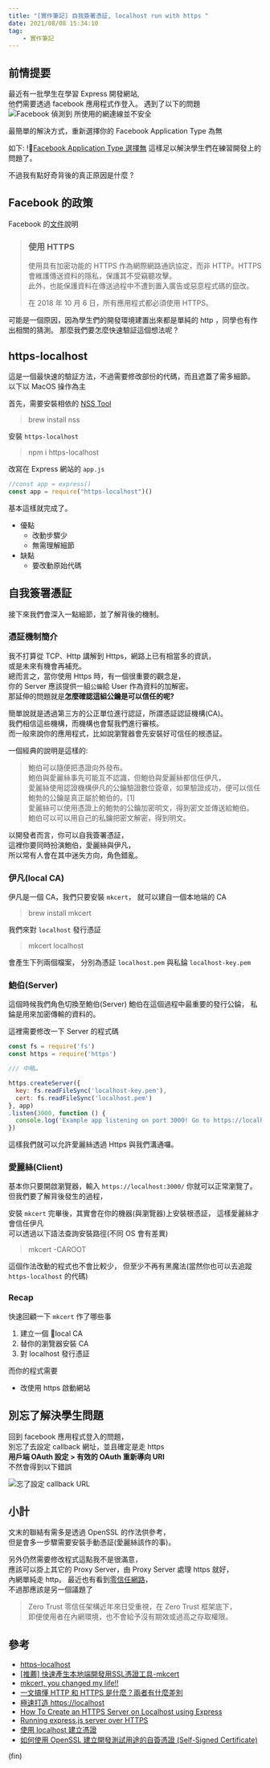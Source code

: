 ```yaml
---
title: "[實作筆記] 自我簽署憑証, localhost run with https "
date: 2021/08/08 15:34:10
tag:
    - 實作筆記
---
```

## 前情提要

最近有一批學生在學習 Express 開發網站,  
他們需要透過 facebook 應用程式作登入。
遇到了以下的問題
![Facebook 偵測到 所使用的網連線並不安全](../../images/2021/fb_login_fail.png)

最簡單的解決方式，重新選擇你的 Facebook Application Type 為無

如下:
![Facebook Application Type 選擇無](../../images/2021/fb_application_type.png)
這樣足以解決學生們在練習開發上的問題了。

不過我有點好奇背後的真正原因是什麼 ?

## Facebook 的政策

Facebook 的[文件](https://developers.facebook.com/docs/facebook-login/security/#surfacearea)說明

> ### 使用 HTTPS
>
> 使用具有加密功能的 HTTPS 作為網際網路通訊協定，而非 HTTP。HTTPS 會維護傳送資料的隱私，保護其不受竊聽攻擊。  
> 此外，也能保護資料在傳送過程中不遭到置入廣告或惡意程式碼的竄改。  
>
> 在 2018 年 10 月 6 日，所有應用程式都必須使用 HTTPS。

可能是一個原因，因為學生們的開發環境建置出來都是單純的 http ，同學也有作出相關的猜測。
那麼我們要怎麼快速驗証這個想法呢 ?

## https-localhost

這是一個最快速的驗証方法，不過需要修改部份的代碼，而且遮蓋了需多細節。
以下以 MacOS 操作為主

首先，需要安裝相依的 [NSS Tool](https://developer.mozilla.org/en-US/docs/Mozilla/Projects/NSS/tools/NSS_Tools_certutil)

> brew install nss

安裝 `https-localhost`

> npm i https-localhost

改寫在 Express 網站的 `app.js`

```javascript
//const app = express()
const app = require("https-localhost")()
```

基本這樣就完成了。

- 優點
  - 改動步驟少
  - 無需理解細節
- 缺點
  - 要改動原始代碼

## 自我簽署憑証

接下來我們會深入一點細節，並了解背後的機制。  

### 憑証機制簡介

我不打算從 TCP、Http 講解到 Https，網路上已有相當多的資訊，  
或是未來有機會再補充。  
總而言之，當你使用 Https 時，有一個很重要的觀念是，  
你的 Server 應該提供一組`公鑰`給 User 作為資料的加解密。  
那延伸的問題就是**怎麼確認這組公鑰是可以信任的呢?**  

簡單說就是透過第三方的公正單位進行認証，所謂憑証認証機構(CA)。  
我們相信這些機構，而機構也會幫我們進行審核。  
而一般來說你的應用程式，比如說瀏覽器會先安裝好可信任的根憑証。  

一個經典的說明是這樣的:

> 鮑伯可以隨便把憑證向外發布。  
> 鮑伯與愛麗絲事先可能互不認識，但鮑伯與愛麗絲都信任伊凡，  
> 愛麗絲使用認證機構伊凡的公鑰驗證數位簽章，如果驗證成功，便可以信任鮑勃的公鑰是真正屬於鮑伯的。[1]  
> 愛麗絲可以使用憑證上的鮑勃的公鑰加密明文，得到密文並傳送給鮑伯。  
> 鮑伯可以可以用自己的私鑰把密文解密，得到明文。  

以開發者而言，你可以自我簽署憑証，  
這裡你要同時扮演鮑伯，愛麗絲與伊凡，  
所以常有人會在其中迷失方向，角色錯亂。  

### 伊凡(local CA)

伊凡是一個 CA，我們只要安裝 `mkcert`，
就可以建自一個本地端的 CA

> brew install mkcert

我們來對 `localhost` 發行憑証

> mkcert localhost

會產生下列兩個檔案，
分別為憑証 `localhost.pem`
與私錀 `localhost-key.pem`

### 鮑伯(Server)  

這個時候我們角色切換至鮑伯(Server)
鮑伯在這個過程中最重要的發行公錀，
私錀是用來加密傳輸的資料的。

這裡需要修改一下 Server 的程式碼

```javascript
const fs = require('fs')
const https = require('https')

/// 中略…

https.createServer({
  key: fs.readFileSync('localhost-key.pem'),
  cert: fs.readFileSync('localhost.pem')
}, app)
.listen(3000, function () {
  console.log('Example app listening on port 3000! Go to https://localhost:3000/')
})
```

這樣我們就可以允許愛麗絲透過 Https 與我們溝通囉。

### 愛麗絲(Client)

基本你只要開啟瀏覽器，輸入 `https://localhost:3000/` 你就可以正常瀏覽了。
但我們要了解背後發生的過程，

安裝 `mkcert` 完畢後，其實會在你的機器(與瀏覽器)上安裝根憑証，
這樣愛麗絲才會信任伊凡  
可以透過以下語法查詢安裝路徑(不同 OS 會有差異)  

> mkcert -CAROOT

這個作法改動的程式也不會比較少，
但至少不再有黑魔法(當然你也可以去追蹤 `https-localhost` 的代碼)

### Recap

快速回顧一下 `mkcert` 作了哪些事

1. 建立一個 local CA
2. 替你的瀏覽器安裝 CA
3. 對 localhost 發行憑証

而你的程式需要

- 改使用 https 啟動網站

## 別忘了解決學生問題

回到 facebook 應用程式登入的問題，  
別忘了去設定 callback 網址，並且確定是走 https  
**用戶端 OAuth 設定 > 有效的 OAuth 重新導向 URI**  
不然會得到以下錯誤  

![忘了設定 callback URL](../../images/2021/fb_login_fail_wrong_domain.png)

## 小計

文末的聯結有需多是透過  OpenSSL 的作法供參考，  
但是會多一步驟需要安裝手動憑証(愛麗絲該作的事)。

另外仍然需要修改程式這點我不是很滿意，  
應該可以掛上其它的 Proxy Server，由 Proxy Server 處理 https 就好，  
內網單純走 http。
最近也有看到[零信任網路](https://www.youtube.com/watch?v=gC4wmZf7dAI)，  
不過那應該是另一個議題了

> Zero Trust 零信任架構近年來日受重視，在 Zero Trust 框架底下，  
> 即便使用者在內網環境，也不會給予沒有期效或過高之存取權限。

## 參考

- [https-localhost](https://www.npmjs.com/package/https-localhost?activeTab=readme)
- [[推薦] 快速產生本地端開發用SSL憑證工具-mkcert](https://xenby.com/b/205-%E6%8E%A8%E8%96%A6-%E5%BF%AB%E9%80%9F%E7%94%A2%E7%94%9F%E6%9C%AC%E5%9C%B0%E7%AB%AF%E9%96%8B%E7%99%BC%E7%94%A8ssl%E6%86%91%E8%AD%89%E5%B7%A5%E5%85%B7-mkcert)
- [mkcert, you changed my life!!](https://medium.com/@shriramsharma/mkcert-you-changed-my-life-b157466880bf)
- [一文搞懂 HTTP 和 HTTPS 是什麼？兩者有什麼差別](https://tw.alphacamp.co/blog/http-https-difference)
- [極速打造 https://localhost](https://onlinemad.medium.com/%E6%A5%B5%E9%80%9F%E6%89%93%E9%80%A0-https-localhost-431d89a0c2e4)
- [How To Create an HTTPS Server on Localhost using Express](https://medium.com/@nitinpatel_20236/how-to-create-an-https-server-on-localhost-using-express-366435d61f28)
- [Running express.js server over HTTPS](https://timonweb.com/javascript/running-expressjs-server-over-https/)
- [使用 localhost 建立憑證](https://letsencrypt.org/zh-tw/docs/certificates-for-localhost/)
- [如何使用 OpenSSL 建立開發測試用途的自簽憑證 (Self-Signed Certificate)
](https://blog.miniasp.com/post/2019/02/25/Creating-Self-signed-Certificate-using-OpenSSL)

(fin)

